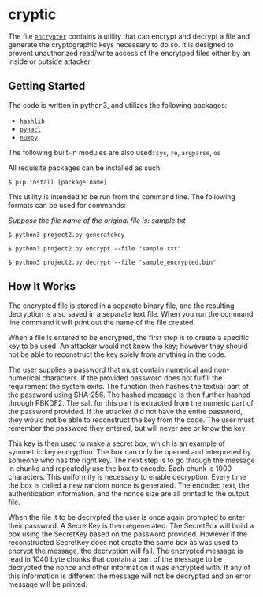 # cryptic

The file [`encrypter`](https://github.com/natashamathur/cryptic/blob/master/encrypter.py) contains a utility that can encrypt and decrypt a file and generate the cryptographic keys necessary to do so. It is designed to prevent unauthorized read/write access of the encrytped files either by an inside or outside attacker. 

## Getting Started

The code is written in python3, and utilizes the following packages:

* [`hashlib`](https://docs.python.org/2/library/hashlib.html)
* [`pynacl`](https://pynacl.readthedocs.io/en/stable/secret/)
* [`numpy`](http://www.numpy.org/)


The following built-in modules are also used: `sys`, `re`, `argparse`, `os`

All requisite packages can be installed as such:

```
$ pip install [package name]
```
       
This utility is intended to be run from the command line. The following formats
can be used for commands:

*Suppose the file name of the original file is: sample.txt*

```
$ python3 project2.py generatekey
```
```
$ python3 project2.py encrypt --file "sample.txt"
```
```
$ python3 project2.py decrypt --file "sample_encrypted.bin"
```

## How It Works
     
The encrypted file is stored in a separate binary file, and the resulting
decryption is also saved in a separate text file. When you run the command line
command it will print out the name of the file created.

When a file is entered to be encrypted, the first step is to create a specific
key to be used. An attacker would not know the key; however they should not be
able to reconstruct the key solely from anything in the code.

The user supplies a password that must contain numerical and non-numerical 
characters. If the provided password does not fulfill the requirement the system
exits. The function then hashes the textual part of the password using
SHA-256. The hashed message is then further hashed through PBKDF2. The salt
for this part is extracted from the numeric part of the password provided.
If the attacker did not have the entire password, they would not be able to
reconstruct the key from the code. The user must remember the password they
entered, but will never see or know the key. 

This key is then used to make a secret box, which is an example of symmetric key
encryption. The box can only be opened and interpreted by someone who has the
right key. The next step is to go through the message in chunks and repeatedly
use the box to encode. Each chunk is 1000 characters. This uniformity
is necessary to enable decryption. Every time the box is called a new random
nonce is generated. The encoded text, the authentication information,
and the nonce size are all printed to the output file.

When the file it to be decrypted the user is once again prompted to enter
their password. A SecretKey is then regenerated. The SecretBox will build a box
using the SecretKey based on the password provided. However if the reconstructed
SecretKey does not create the same box as was used to encrypt the message,
the decryption will fail. The encrypted message is read in 1040 byte chunks
that contain a part of the message to be decrypted the nonce and other information
it was encrypted with. If any of this information is different the message
will not be decrypted and an error message will be printed. 
